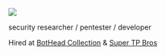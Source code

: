 
![](https://komarev.com/ghpvc/?username=cloutjs&color=green)

security researcher / pentester /  developer 

Hired at [BotHead Collection](https://twitter.com/BotHeadNFT) & [Super TP Bros](https://twitter.com/supertpbros)
